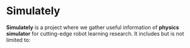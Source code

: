 # Simulately

**Simulately** is a project where we gather useful information of **physics simulator** for cutting-edge robot learning research. It includes but is not limited to:
